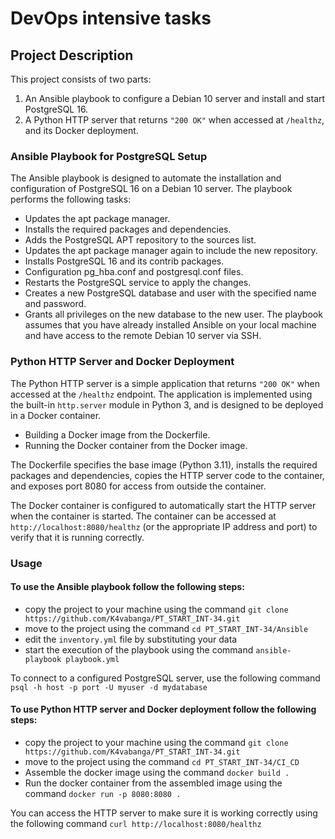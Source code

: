 # DevOps intensive tasks
## Project Description
This project consists of two parts:
1. An Ansible playbook to configure a Debian 10 server and install and start PostgreSQL 16.
2. A Python HTTP server that returns `"200 OK"` when accessed at `/healthz`, and its Docker deployment.
### Ansible Playbook for PostgreSQL Setup
The Ansible playbook is designed to automate the installation and configuration of PostgreSQL 16 on a Debian 10 server. The playbook performs the following tasks:
- Updates the apt package manager.
- Installs the required packages and dependencies.
- Adds the PostgreSQL APT repository to the sources list.
- Updates the apt package manager again to include the new repository.
- Installs PostgreSQL 16 and its contrib packages.
- Configuration  pg_hba.conf and postgresql.conf files.
- Restarts the PostgreSQL service to apply the changes.
- Creates a new PostgreSQL database and user with the specified name and password.
- Grants all privileges on the new database to the new user.
The playbook assumes that you have already installed Ansible on your local machine and have access to the remote Debian 10 server via SSH.
### Python HTTP Server and Docker Deployment
The Python HTTP server is a simple application that returns `"200 OK"` when accessed at the `/healthz` endpoint. The application is implemented using the built-in `http.server` module in Python 3, and is designed to be deployed in a Docker container.
- Building a Docker image from the Dockerfile.
- Running the Docker container from the Docker image.

The Dockerfile specifies the base image (Python 3.11), installs the required packages and dependencies, copies the HTTP server code to the container, and exposes port 8080 for access from outside the container.

The Docker container is configured to automatically start the HTTP server when the container is started. The container can be accessed at `http://localhost:8080/healthz` (or the appropriate IP address and port) to verify that it is running correctly.
### Usage
#### To use the Ansible playbook follow the following steps:
- copy the project to your machine using the command `git clone https://github.com/K4vabanga/PT_START_INT-34.git`
- move to the project using the command `cd PT_START_INT-34/Ansible`
- edit the `inventory.yml` file by substituting your data
- start the execution of the playbook using the command `ansible-playbook playbook.yml`

To connect to a configured PostgreSQL server, use the following command `psql -h host -p port -U myuser -d mydatabase`
#### To use Python HTTP server and Docker deployment follow the following steps:
- copy the project to your machine using the command `git clone https://github.com/K4vabanga/PT_START_INT-34.git`
- move to the project using the command `cd PT_START_INT-34/CI_CD`
- Assemble the docker image using the command `docker build .`
- Run the docker container from the assembled image using the command `docker run -p 8080:8080 .`

You can access the HTTP server to make sure it is working correctly using the following command `curl http://localhost:8080/healthz`
